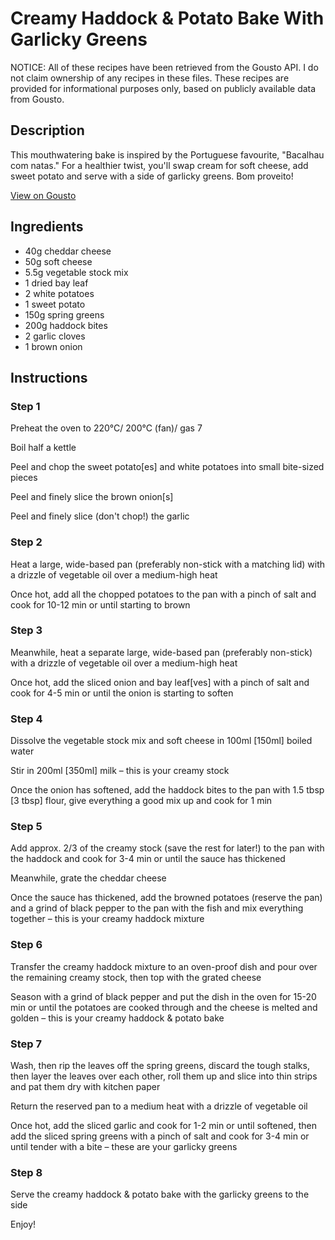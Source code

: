 # Creamy Haddock & Potato Bake With Garlicky Greens

NOTICE: All of these recipes have been retrieved from the Gousto API. I do not claim ownership of any recipes in these files. These recipes are provided for informational purposes only, based on publicly available data from Gousto.

## Description

This mouthwatering bake is inspired by the Portuguese favourite, "Bacalhau com natas." For a healthier twist, you'll swap cream for soft cheese, add sweet potato and serve with a side of garlicky greens. Bom proveito! 

[View on Gousto](https://www.gousto.co.uk/recipes/cookbook/creamy-haddock-potato-bake-with-greens)

## Ingredients

- 40g cheddar cheese
- 50g soft cheese
- 5.5g vegetable stock mix
- 1 dried bay leaf
- 2 white potatoes
- 1 sweet potato
- 150g spring greens
- 200g haddock bites
- 2 garlic cloves
- 1 brown onion

## Instructions


### Step 1

Preheat the oven to 220°C/ 200°C (fan)/ gas 7

Boil half a kettle

Peel and chop the sweet potato<span class="text-danger">[es]</span> and white potatoes into small bite-sized pieces

Peel and finely slice the brown onion<span class="text-danger">[s]</span>

Peel and finely slice (don't chop!) the garlic


### Step 2

Heat a large, wide-based pan (preferably non-stick with a matching lid) with a drizzle of vegetable oil over a medium-high heat

Once hot, add all the chopped potatoes to the pan with a pinch of salt and cook for 10-12 min or until starting to brown


### Step 3

Meanwhile, heat a separate large, wide-based pan (preferably non-stick) with a drizzle of vegetable oil over a medium-high heat

Once hot, add the sliced onion and bay leaf<span class="text-danger">[ves]</span> with a pinch of salt and cook for 4-5 min or until the onion is starting to soften


### Step 4

Dissolve the vegetable stock mix and soft cheese in 100ml<span class="text-danger"> [150ml] </span>boiled water

Stir in 200ml <span class="text-danger">[350ml]</span> milk – this is your creamy stock

Once the onion has softened, add the haddock bites to the pan with 1.5 tbsp <span class="text-danger">[3 tbsp] </span>flour, give everything a good mix up and cook for 1 min


### Step 5

Add approx. 2/3 of the creamy stock (save the rest for later!) to the pan with the haddock and cook for 3-4 min or until the sauce has thickened

Meanwhile, grate the cheddar cheese

Once the sauce has thickened, add the browned potatoes (reserve the pan) and a grind of black pepper to the pan with the fish and mix everything together – this is your creamy haddock mixture


### Step 6

Transfer the creamy haddock mixture to an oven-proof dish and pour over the remaining creamy stock, then top with the grated cheese

Season with a grind of black pepper and put the dish in the oven for 15-20 min or until the potatoes are cooked through and the cheese is melted and golden – this is your creamy haddock & potato bake


### Step 7

Wash, then rip the leaves off the spring greens, discard the tough stalks, then layer the leaves over each other, roll them up and slice into thin strips and pat them dry with kitchen paper

Return the reserved pan to a medium heat with a drizzle of vegetable oil

Once hot, add the sliced garlic and cook for 1-2 min or until softened, then add the sliced spring greens with a pinch of salt and cook for 3-4 min or until tender with a bite – these are your garlicky greens

### Step 8

Serve the creamy haddock & potato bake with the garlicky greens to the side

Enjoy!

